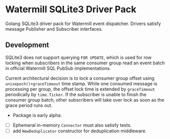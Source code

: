 # Watermill SQLite3 Driver Pack

Golang SQLite3 driver pack for Watermill event dispatcher. Drivers satisfy message Publisher and Subscriber interfaces.

## Development

SQLite3 does not support querying `FOR UPDATE`, which is used for row locking when subscribers in the same consumer group read an event batch in official Watermill SQL PubSub implementations.

Current architectural decision is to lock a consumer group offset using `unixepoch()+graceTimeout` time stamp. While one consumed message is processing per group, the offset lock time is extended by `graceTimeout` periodically by `time.Ticker`. If the subscriber is unable to finish the consumer group batch, other subscribers will take over lock as soon as the grace period runs out.

- Package is early alpha.
- [ ] Ephemeral in-memory `Connector` must also satisfy tests.
- [ ] add `NewDeduplicator` constructor for deduplication middleware.
